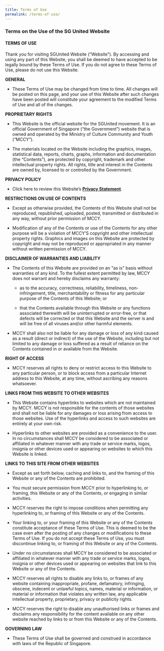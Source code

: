 ```yaml
---
title: Terms of Use
permalink: /terms-of-use/
---
```

### **Terms on the Use of the SG United Website**

#### **TERMS OF USE**
 
Thank you for visiting SGUnited Website (“Website”). By accessing and using any part of this Website, you shall be deemed to have accepted to be legally bound by these Terms of Use. If you do not agree to these Terms of Use, please do not use this Website.
 
**GENERAL**

- These Terms of Use may be changed from time to time. All changes will be posted on this page, and your use of this Website after such changes have been posted will constitute your agreement to the modified Terms of Use and all of the changes.

**PROPRIETARY RIGHTS**
- This Website is the official website for the SGUnited movement. It is an official Government of Singapore (“the Government”) website that is owned and operated by the Ministry of Culture Community and Youth (“MCCY”).
 
- The materials located on the Website including the graphics, images, statistical data, reports, charts, graphs, information and documentation (the “Contents”), are protected by copyright, trademark and other intellectual property rights. All rights, title and interest in the Contents are owned by, licensed to or controlled by the Government.

**PRIVACY POLICY**

- Click here to review this Website’s **[Privacy Statement](/privacy/)**.

 
**RESTRICTIONS ON USE OF CONTENTS**

- Except as otherwise provided, the Contents of this Website shall not be reproduced, republished, uploaded, posted, transmitted or distributed in any way, without prior permission of MCCY. 
 
- Modification of any of the Contents or use of the Contents for any other purpose will be a violation of MCCY’S copyright and other intellectual property rights. Graphics and images on this Website are protected by copyright and may not be reproduced or appropriated in any manner without written permission of MCCY.

**DISCLAIMER OF WARRANTIES AND LIABILITY**

- The Contents of this Website are provided on an "as is" basis without warranties of any kind. To the fullest extent permitted by law, MCCY does not warrant and hereby disclaims any warranty:
  - as to the accuracy, correctness, reliability, timeliness, non-infringement, title, merchantability or fitness for any particular purpose of the Contents of this Website; or

  - that the Contents available through this Website or any functions associated therewith will be uninterrupted or error-free, or that defects will be corrected or that this Website and the server is and will be free of all viruses and/or other harmful elements.

- MCCY shall also not be liable for any damage or loss of any kind caused as a result (direct or indirect) of the use of the Website, including but not limited to any damage or loss suffered as a result of reliance on the Contents contained in or available from the Website.

**RIGHT OF ACCESS**

- MCCY reserves all rights to deny or restrict access to this Website to any particular person, or to block access from a particular Internet address to this Website, at any time, without ascribing any reasons whatsoever.

**LINKS FROM THIS WEBSITE TO OTHER WEBSITES**

- This Website contains hyperlinks to websites which are not maintained by MCCY. MCCY is not responsible for the contents of those websites and shall not be liable for any damages or loss arising from access to those websites. Use of the hyperlinks and access to such websites are entirely at your own risk.
 
- Hyperlinks to other websites are provided as a convenience to the user. In no circumstances shall MCCY be considered to be associated or affiliated in whatever manner with any trade or service marks, logos, insignia or other devices used or appearing on websites to which this Website is linked.

**LINKS TO THIS SITE FROM OTHER WEBSITES**

- Except as set forth below, caching and links to, and the framing of this Website or any of the Contents are prohibited.
 
- You must secure permission from MCCY prior to hyperlinking to, or framing, this Website or any of the Contents, or engaging in similar activities.
 
- MCCY reserves the right to impose conditions when permitting any hyperlinking to, or framing of this Website or any of the Contents.
 
- Your linking to, or your framing of this Website or any of the Contents constitute acceptance of these Terms of Use. This is deemed to be the case even after the posting of any changes or modifications to these Terms of Use. If you do not accept these Terms of Use, you must discontinue linking to, or framing of this Website or any of the Contents.
 
- Under no circumstances shall MCCY be considered to be associated or affiliated in whatever manner with any trade or service marks, logos, insignia or other devices used or appearing on websites that link to this Website or any of the Contents.
 
- MCCY reserves all rights to disable any links to, or frames of any website containing inappropriate, profane, defamatory, infringing, obscene, indecent or unlawful topics, names, material or information, or material or information that violates any written law, any applicable intellectual property, proprietary, privacy or publicity rights.
 
- MCCY reserves the right to disable any unauthorised links or frames and disclaims any responsibility for the content available on any other website reached by links to or from this Website or any of the Contents.

**GOVERNING LAW**

- These Terms of Use shall be governed and construed in accordance with laws of the Republic of Singapore.
